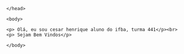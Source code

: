 
<html>
	<head>
		<meta charset="utf-8">
		<title>Network Project</title>
		<link rel="stylesheet">
		
	
	</head>
	
	<body>
	
	<p> Olá, eu sou cesar henrique aluno do ifba, turma 441</p><br>
	<p> Sejam Bem Vindos</p>
	
	</body>
